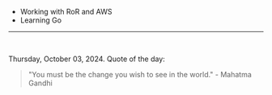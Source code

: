 - Working with RoR and AWS
- Learning Go

---

<br>

<!-- quote_marker -->
Thursday, October 03, 2024. Quote of the day:

> "You must be the change you wish to see in the world." - Mahatma Gandhi
